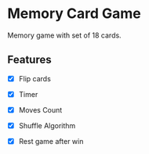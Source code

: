 # Memory Card Game

Memory game with set of 18 cards.

## Features
- [x] Flip cards
- [x] Timer
- [x] Moves Count
- [x] Shuffle Algorithm
- [x] Rest game after win



